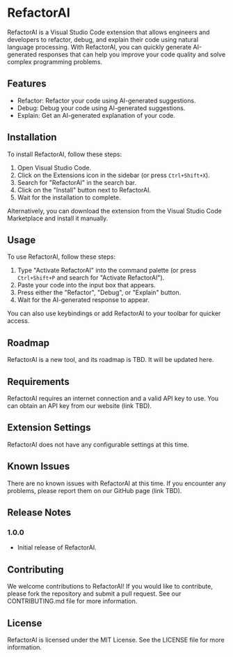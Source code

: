 # RefactorAI

RefactorAI is a Visual Studio Code extension that allows engineers and developers to refactor, debug, and explain their code using natural language processing. With RefactorAI, you can quickly generate AI-generated responses that can help you improve your code quality and solve complex programming problems.

## Features

- Refactor: Refactor your code using AI-generated suggestions.
- Debug: Debug your code using AI-generated suggestions.
- Explain: Get an AI-generated explanation of your code.

## Installation

To install RefactorAI, follow these steps:

1. Open Visual Studio Code.
2. Click on the Extensions icon in the sidebar (or press `Ctrl+Shift+X`).
3. Search for "RefactorAI" in the search bar.
4. Click on the "Install" button next to RefactorAI.
5. Wait for the installation to complete.

Alternatively, you can download the extension from the Visual Studio Code Marketplace and install it manually.

## Usage

To use RefactorAI, follow these steps:

1. Type "Activate RefactorAI" into the command palette (or press `Ctrl+Shift+P` and search for "Activate RefactorAI").
2. Paste your code into the input box that appears.
3. Press either the "Refactor", "Debug", or "Explain" button.
4. Wait for the AI-generated response to appear.

You can also use keybindings or add RefactorAI to your toolbar for quicker access.

## Roadmap

RefactorAI is a new tool, and its roadmap is TBD. It will be updated here.

## Requirements

RefactorAI requires an internet connection and a valid API key to use. You can obtain an API key from our website (link TBD).

## Extension Settings

RefactorAI does not have any configurable settings at this time.

## Known Issues

There are no known issues with RefactorAI at this time. If you encounter any problems, please report them on our GitHub page (link TBD).

## Release Notes

### 1.0.0

- Initial release of RefactorAI.

## Contributing

We welcome contributions to RefactorAI! If you would like to contribute, please fork the repository and submit a pull request. See our CONTRIBUTING.md file for more information.

## License

RefactorAI is licensed under the MIT License. See the LICENSE file for more information.
